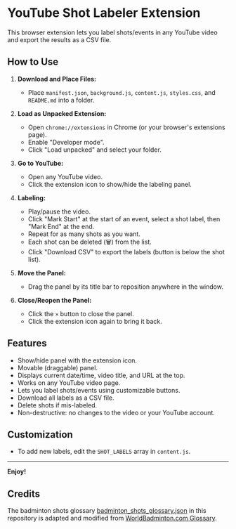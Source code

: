 # YouTube Shot Labeler Extension

This browser extension lets you label shots/events in any YouTube video and export the results as a CSV file.

## How to Use

1. **Download and Place Files:**
   - Place `manifest.json`, `background.js`, `content.js`, `styles.css`, and `README.md` into a folder.

2. **Load as Unpacked Extension:**
   - Open `chrome://extensions` in Chrome (or your browser's extensions page).
   - Enable "Developer mode".
   - Click "Load unpacked" and select your folder.

3. **Go to YouTube:**
   - Open any YouTube video.
   - Click the extension icon to show/hide the labeling panel.

4. **Labeling:**
   - Play/pause the video. 
   - Click "Mark Start" at the start of an event, select a shot label, then "Mark End" at the end.
   - Repeat for as many shots as you want.
   - Each shot can be deleted (🗑️) from the list.
   - Click "Download CSV" to export the labels (button is below the shot list).

5. **Move the Panel:**
   - Drag the panel by its title bar to reposition anywhere in the window.

6. **Close/Reopen the Panel:**
   - Click the `×` button to close the panel.
   - Click the extension icon again to bring it back.

## Features

- Show/hide panel with the extension icon.
- Movable (draggable) panel.
- Displays current date/time, video title, and URL at the top.
- Works on any YouTube video page.
- Lets you label shots/events using customizable buttons.
- Download all labels as a CSV file.
- Delete shots if mis-labeled.
- Non-destructive: no changes to the video or your YouTube account.

## Customization

- To add new labels, edit the `SHOT_LABELS` array in `content.js`.

---

**Enjoy!**

## Credits

The badminton shots glossary [badminton_shots_glossary.json](app/badminton_shots_glossary.json) in this repository is adapted and modified from [WorldBadminton.com Glossary](https://www.worldbadminton.com/glossary.htm).
